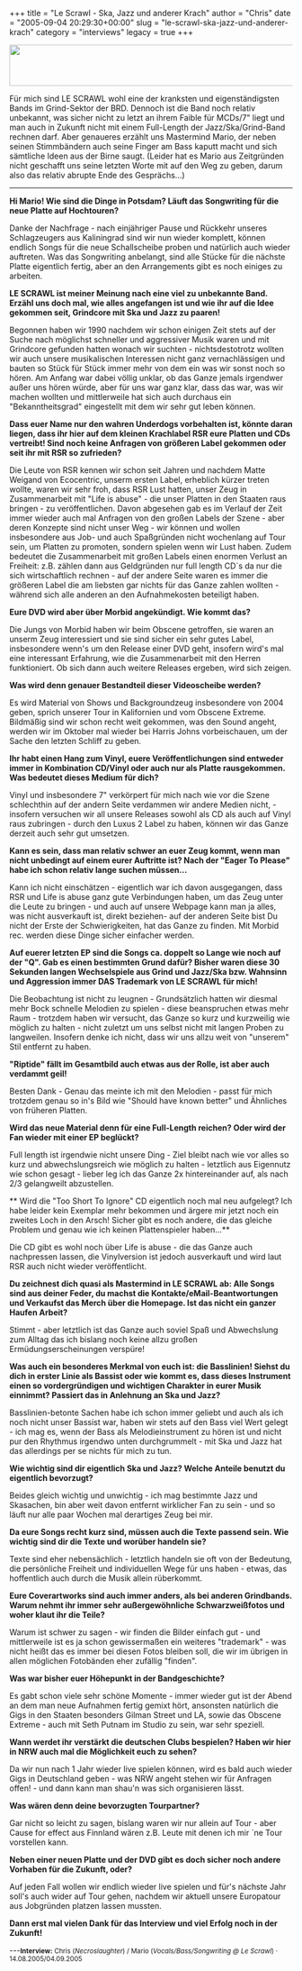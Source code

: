 +++
title = "Le Scrawl - Ska, Jazz und anderer Krach"
author = "Chris"
date = "2005-09-04 20:29:30+00:00"
slug = "le-scrawl-ska-jazz-und-anderer-krach"
category = "interviews"
legacy = true
+++

<img src="images//2010/10/lescrawl-logo.jpg" alt="" title="lescrawl-logo" width="550" height="73" class="alignnone size-full wp-image-2803" />

Für mich sind LE SCRAWL wohl eine der kranksten und eigenständigsten Bands im Grind-Sektor der BRD. Dennoch ist die Band noch relativ unbekannt, was sicher nicht zu letzt an ihrem Faible für MCDs/7" liegt und man auch in Zukunft nicht mit einem Full-Length der Jazz/Ska/Grind-Band rechnen darf. Aber genaueres erzählt uns Mastermind Mario, der neben seinen Stimmbändern auch seine Finger am Bass kaputt macht und sich sämtliche Ideen aus der Birne saugt.
(Leider hat es Mario aus Zeitgründen nicht geschafft uns seine letzten Worte mit auf den Weg zu geben, darum also das relativ abrupte Ende des Gesprächs...)

---

**Hi Mario! Wie sind die Dinge in Potsdam? Läuft das Songwriting für die neue Platte auf Hochtouren?**

Danke der Nachfrage - nach einjähriger Pause und Rückkehr unseres Schlagzeugers aus Kaliningrad sind wir nun wieder komplett, können endlich Songs für die neue Schallscheibe proben und natürlich auch wieder auftreten. Was das Songwriting anbelangt, sind alle Stücke für die nächste Platte eigentlich fertig, aber an den Arrangements gibt es noch einiges zu arbeiten.

**LE SCRAWL ist meiner Meinung nach eine viel zu unbekannte Band. Erzähl uns doch mal, wie alles angefangen ist und wie ihr auf die Idee gekommen seit, Grindcore mit Ska und Jazz zu paaren!**

Begonnen haben wir 1990 nachdem wir schon einigen Zeit stets auf der Suche nach möglichst schneller und aggressiver Musik waren und mit Grindcore gefunden hatten wonach wir suchten - nichtsdestotrotz wollten wir auch unsere musikalischen Interessen nicht ganz vernachlässigen und bauten so Stück für Stück immer mehr von dem ein was wir sonst noch so hören. Am Anfang war dabei völlig unklar, ob das Ganze jemals irgendwer außer uns hören würde, aber für uns war ganz klar, dass das war, was wir machen wollten und mittlerweile hat sich auch durchaus ein "Bekanntheitsgrad" eingestellt mit dem wir sehr gut leben können.

**Dass euer Name nur den wahren Underdogs vorbehalten ist, könnte daran liegen, dass ihr hier auf dem kleinen Krachlabel RSR eure Platten und CDs vertreibt! Sind noch keine Anfragen von größeren Label gekommen oder seit ihr mit RSR so zufrieden?**

Die Leute von RSR kennen wir schon seit Jahren und nachdem Matte Weigand von Ecocentric, unserm ersten Label, erheblich kürzer treten wollte, waren wir sehr froh, dass RSR Lust hatten, unser Zeug in Zusammenarbeit mit "Life is abuse" - die unser Platten in den Staaten raus bringen - zu veröffentlichen. Davon abgesehen gab es im Verlauf der Zeit immer wieder auch mal Anfragen von den großen Labels der Szene - aber deren Konzepte sind nicht unser Weg - wir können und wollen insbesondere aus Job- und auch Spaßgründen nicht wochenlang auf Tour sein, um Platten zu promoten, sondern spielen wenn wir Lust haben. Zudem bedeutet die Zusammenarbeit mit großen Labels einen enormen Verlust an Freiheit: z.B. zählen dann aus Geldgründen nur full length CD`s da nur die sich wirtschaftlich rechnen - auf der andere Seite waren es immer die größeren Label die am liebsten gar nichts für das Ganze zahlen wollten - während sich alle anderen an den Aufnahmekosten beteiligt haben.

**Eure DVD wird aber über Morbid angekündigt. Wie kommt das?**

Die Jungs von Morbid haben wir beim Obscene getroffen, sie waren an unserm Zeug interessiert und sie sind sicher ein sehr gutes Label, insbesondere wenn's um den Release einer DVD geht, insofern wird's mal eine interessant Erfahrung, wie die Zusammenarbeit mit den Herren funktioniert. Ob sich dann auch weitere Releases ergeben, wird sich zeigen.

**Was wird denn genauer Bestandteil dieser Videoscheibe werden?**

Es wird Material von Shows und Backgroundzeug insbesondere von 2004 geben, sprich unserer Tour in Kalifornien und vom Obscene Extreme. Bildmäßig sind wir schon recht weit gekommen, was den Sound angeht, werden wir im Oktober mal wieder bei Harris Johns vorbeischauen, um der Sache den letzten Schliff zu geben.

**Ihr habt einen Hang zum Vinyl, euere Veröffentlichungen sind entweder immer in Kombination CD/Vinyl oder auch nur als Platte rausgekommen. Was bedeutet dieses Medium für dich?**

Vinyl und insbesondere 7" verkörpert für mich nach wie vor die Szene schlechthin auf der andern Seite verdammen wir andere Medien nicht, - insofern versuchen wir all unsere Releases sowohl als CD als auch auf Vinyl raus zubringen - durch den Luxus 2 Label zu haben, können wir das Ganze derzeit auch sehr gut umsetzen.

**Kann es sein, dass man relativ schwer an euer Zeug kommt, wenn man nicht unbedingt auf einem eurer Auftritte ist? Nach der "Eager To Please" habe ich schon relativ lange suchen müssen…**

Kann ich nicht einschätzen - eigentlich war ich davon ausgegangen, dass RSR und Life is abuse ganz gute Verbindungen haben, um das Zeug unter die Leute zu bringen - und auch auf unsere Webpage kann man ja alles, was nicht ausverkauft ist, direkt beziehen- auf der anderen Seite bist Du nicht der Erste der Schwierigkeiten, hat das Ganze zu finden. Mit Morbid rec. werden diese Dinge sicher einfacher werden.

**Auf euerer letzten EP sind die Songs ca. doppelt so Lange wie noch auf der "Q". Gab es einen bestimmten Grund dafür? Bisher waren diese 30 Sekunden langen Wechselspiele aus Grind und Jazz/Ska bzw. Wahnsinn und Aggression immer DAS Trademark von LE SCRAWL für mich!**

Die Beobachtung ist nicht zu leugnen - Grundsätzlich hatten wir diesmal mehr Bock schnelle Melodien zu spielen - diese beanspruchen etwas mehr Raum - trotzdem haben wir versucht, das Ganze so kurz und kurzweilig wie möglich zu halten - nicht zuletzt um uns selbst nicht mit langen Proben zu langweilen. Insofern denke ich nicht, dass wir uns allzu weit von "unserem" Stil entfernt zu haben.

**"Riptide" fällt im Gesamtbild auch etwas aus der Rolle, ist aber auch verdammt geil!**

Besten Dank - Genau das meinte ich mit den Melodien - passt für mich trotzdem genau so in's Bild wie "Should have known better" und Ähnliches von früheren Platten.

**Wird das neue Material denn für eine Full-Length reichen? Oder wird der Fan wieder mit einer EP beglückt?**

Full length ist irgendwie nicht unsere Ding - Ziel bleibt nach wie vor alles so kurz und abwechslungsreich wie möglich zu halten - letztlich aus Eigennutz wie schon gesagt - lieber leg ich das Ganze 2x hintereinander auf, als nach 2/3 gelangweilt abzustellen.

** Wird die "Too Short To Ignore" CD eigentlich noch mal neu aufgelegt? Ich habe leider kein Exemplar mehr bekommen und ärgere mir jetzt noch ein zweites Loch in den Arsch! Sicher gibt es noch andere, die das gleiche Problem und genau wie ich keinen Plattenspieler haben...**

Die CD gibt es wohl noch über Life is abuse - die das Ganze auch nachpressen lassen, die Vinylversion ist jedoch ausverkauft und wird laut RSR auch nicht wieder veröffentlicht.

**Du zeichnest dich quasi als Mastermind in LE SCRAWL ab: Alle Songs sind aus deiner Feder, du machst die Kontakte/eMail-Beantwortungen und Verkaufst das Merch über die Homepage. Ist das nicht ein ganzer Haufen Arbeit?**

Stimmt - aber letztlich ist das Ganze auch soviel Spaß und Abwechslung zum Alltag das ich bislang noch keine allzu großen Ermüdungserscheinungen verspüre!

**Was auch ein besonderes Merkmal von euch ist: die Basslinien! Siehst du dich in erster Linie als Bassist oder wie kommt es, dass dieses Instrument einen so vordergründigen und wichtigen Charakter in eurer Musik einnimmt? Passiert das in Anlehnung an Ska und Jazz?**

Basslinien-betonte Sachen habe ich schon immer geliebt und auch als ich noch nicht unser Bassist war, haben wir stets auf den Bass viel Wert gelegt - ich mag es, wenn der Bass als Melodieinstrument zu hören ist und nicht pur den Rhythmus irgendwo unten durchgrummelt - mit Ska und Jazz hat das allerdings per se nichts für mich zu tun.

**Wie wichtig sind dir eigentlich Ska und Jazz? Welche Anteile benutzt du eigentlich bevorzugt?**

Beides gleich wichtig und unwichtig - ich mag bestimmte Jazz und Skasachen, bin aber weit davon entfernt wirklicher Fan zu sein - und so läuft nur alle paar Wochen mal derartiges Zeug bei mir.

**Da eure Songs recht kurz sind, müssen auch die Texte passend sein. Wie wichtig sind dir die Texte und worüber handeln sie?**

Texte sind eher nebensächlich - letztlich handeln sie oft von der Bedeutung, die persönliche Freiheit und individuellen Wege für uns haben - etwas, das hoffentlich auch durch die Musik allein rüberkommt.

**Eure Coverartworks sind auch immer anders, als bei anderen Grindbands. Warum nehmt ihr immer sehr außergewöhnliche Schwarzweißfotos und woher klaut ihr die Teile?**

Warum ist schwer zu sagen - wir finden die Bilder einfach gut - und mittlerweile ist es ja schon gewissermaßen ein weiteres "trademark" - was nicht heißt das es immer bei diesen Fotos bleiben soll, die wir im übrigen in allen möglichen Fotobänden eher zufällig "finden".

**Was war bisher euer Höhepunkt in der Bandgeschichte?**

Es gabt schon viele sehr schöne Momente - immer wieder gut ist der Abend an dem man neue Aufnahmen fertig gemixt hört, ansonsten natürlich die Gigs in den Staaten besonders Gilman Street und LA, sowie das Obscene Extreme - auch mit Seth Putnam im Studio zu sein, war sehr speziell.

**Wann werdet ihr verstärkt die deutschen Clubs bespielen? Haben wir hier in NRW auch mal die Möglichkeit euch zu sehen?**

Da wir nun nach 1 Jahr wieder live spielen können, wird es bald auch wieder Gigs in Deutschland geben - was NRW angeht stehen wir für Anfragen offen! - und dann kann man shau'n was sich organisieren lässt.

**Was wären denn deine bevorzugten Tourpartner?**

Gar nicht so leicht zu sagen, bislang waren wir nur allein auf Tour - aber Cause for effect aus Finnland wären z.B. Leute mit denen ich mir `ne Tour vorstellen kann.

**Neben einer neuen Platte und der DVD gibt es doch sicher noch andere Vorhaben für die Zukunft, oder?**

Auf jeden Fall wollen wir endlich wieder live spielen und für's nächste Jahr soll's auch wider auf Tour gehen, nachdem wir aktuell unsere Europatour aus Jobgründen platzen lassen mussten.

**Dann erst mal vielen Dank für das Interview und viel Erfolg noch in der Zukunft!**

---<small>**Interview:** Chris (_Necroslaughter_) / Mario (_Vocals/Bass/Songwriting @ Le Scrawl_) &middot; 14.08.2005/04.09.2005 </small>
